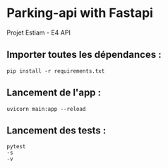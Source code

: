 # Parking-api with Fastapi
Projet Estiam - E4 API

## Importer toutes les dépendances :
```
pip install -r requirements.txt
```


## Lancement de l'app :
```
uvicorn main:app --reload
```


## Lancement des tests :
```
pytest
-s
-v

```
